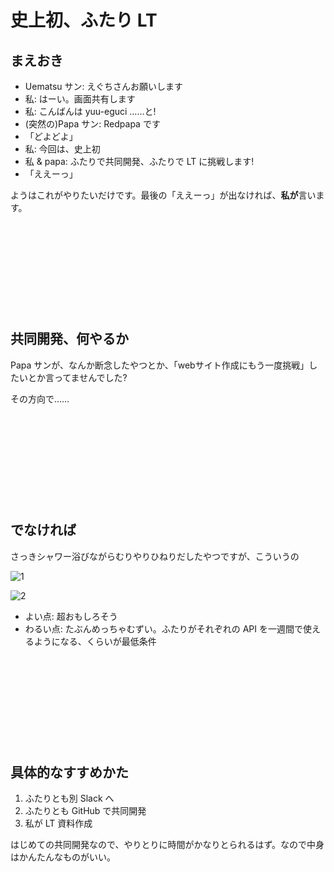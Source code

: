 史上初、ふたり LT
===

## まえおき

- Uematsu サン: えぐちさんお願いします
- 私: はーい。画面共有します
- 私: こんばんは yuu-eguci ……と!
- (突然の)Papa サン: Redpapa です
- 「どよどよ」
- 私: 今回は、史上初
- 私 & papa: ふたりで共同開発、ふたりで LT に挑戦します!
- 「ええーっ」

ようはこれがやりたいだけです。最後の「ええーっ」が出なければ、**私が**言います。

&nbsp;

&nbsp;

&nbsp;

&nbsp;

&nbsp;

## 共同開発、何やるか

Papa サンが、なんか断念したやつとか、「webサイト作成にもう一度挑戦」したいとか言ってませんでした?

その方向で……

&nbsp;

&nbsp;

&nbsp;

&nbsp;

&nbsp;

## でなければ

さっきシャワー浴びながらむりやりひねりだしたやつですが、こういうの

![1](https://user-images.githubusercontent.com/28250432/115010249-2547dd00-9ee8-11eb-97c7-d8935b80fef0.png)

![2](https://user-images.githubusercontent.com/28250432/115010253-25e07380-9ee8-11eb-97da-dd4fbf3fec02.png)

- よい点: 超おもしろそう
- わるい点: たぶんめっちゃむずい。ふたりがそれぞれの API を一週間で使えるようになる、くらいが最低条件

&nbsp;

&nbsp;

&nbsp;

&nbsp;

&nbsp;

## 具体的なすすめかた

1. ふたりとも別 Slack へ
1. ふたりとも GitHub で共同開発
1. 私が LT 資料作成

はじめての共同開発なので、やりとりに時間がかなりとられるはず。なので中身はかんたんなものがいい。

&nbsp;

&nbsp;

&nbsp;

&nbsp;

&nbsp;
